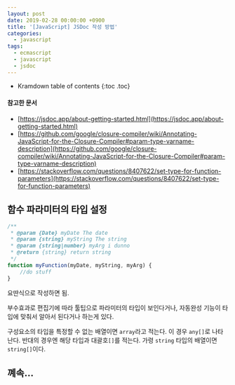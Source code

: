 ```yaml
---
layout: post
date: 2019-02-28 00:00:00 +0900
title: '[JavaScript] JSDoc 작성 방법'
categories:
  - javascript
tags:
  - ecmascript
  - javascript
  - jsdoc
---
```


* Kramdown table of contents
{:toc .toc}

#### 참고한 문서

- [https://jsdoc.app/about-getting-started.html](https://jsdoc.app/about-getting-started.html)
- [https://github.com/google/closure-compiler/wiki/Annotating-JavaScript-for-the-Closure-Compiler#param-type-varname-description](https://github.com/google/closure-compiler/wiki/Annotating-JavaScript-for-the-Closure-Compiler#param-type-varname-description)
- [https://stackoverflow.com/questions/8407622/set-type-for-function-parameters](https://stackoverflow.com/questions/8407622/set-type-for-function-parameters)

## 함수 파라미터의 타입 설정

```js
/**
 * @param {Date} myDate The date
 * @param {string} myString The string
 * @param {string|number} myArg i dunno
 * @return {string} return string
 */
function myFunction(myDate, myString, myArg) {
    //do stuff
}
```

요딴식으로 작성하면 됨.

부수효과로 편집기에 따라 툴팁으로 파라미터의 타입이 보인다거나, 자동완성 기능이 타입에 맞춰서 알아서 된다거나 하는게 있다.

구성요소의 타입을 특정할 수 없는 배열이면 `array`라고 적는다. 이 경우 `any[]`로 나타난다. 반대의 경우엔 해당 타입과 대괄호`[]`를 적는다. 가령 `string` 타입의 배열이면 `string[]`이다.

## 꼐속...
